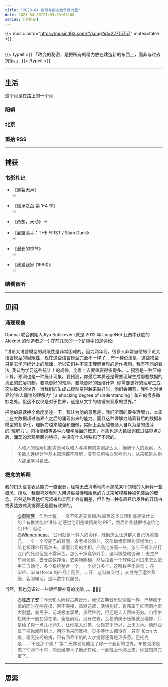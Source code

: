 ```yaml
---
title: "2023-04 自然与朋友给予我力量"
date: 2023-04-30T21:53:53+08:00
series: [夕拾花]
---
```


{{< music auto="https://music.163.com/#/song?id=22715757" mutex=false >}}

<br />
{{< typeit >}}
「改变的秘密，是把所有的精力放在建造新的东西上，而非与过去抗衡。」
{{< /typeit >}}

---

## 生活

这个月是在路上的一个月

### 阳朔

### 北京

### 重拾 RSS

---

## 捕获

### 书影札记

- 《暴裂无声》  
  H

- 《继承之战 第 1-4 季》  
  H

- 《奇想，天动》
  H

- 《灌篮高手：THE FIRST / Slam Dunk》  
  H

- 《漫长的季节》  
  H

- 《我爱我家 (1993)》  
  H

### 瞎看盲听

---

## 见闻

### 涌现现象

Openai 联合创始人 Ilya Sutskever (就是 2012 年 imageNet 比赛中获胜的 Alexnet 的创造者之一) 在前几天的一个访谈中如是评论:

"讨论大语言模型的局限性是非常困难的。因为两年前，很多人非常自信的评论大语言模型的局限性，现在这些语言模型完全不一样了... 有一种说法是，这些模型只是去学习统计上的规律，所以它们并不真正理解世界的运作机制。我有不同的看法, 我认为学习这些统计上的规律，比看上去要重要得多得多。... 预测是一种压缩计算。预测也是一种统计现象。要预测，你最后本质还是需要理解生成那些数据的真正的底层机制。要能更好的预测，要能更好的压缩计算, 你需要更好的理解生成这些数据的世界。当我们的生成式模型变得越来越好时，他们会拥有，我称为对世界的’令人震惊的理解力’ ( a shocking degree of understanding ) 和它的很多微妙之处。但这不仅仅是对于世界，这是从文字的棱镜来观察的世界。”

把他的原话换个角度复述一下，我认为他的意思是，我们所谓的很多理解力，本质上在大数据超过临界点之后的涌现出来的能力。而且这种理解力随着背后的数据和模型的复杂化，理解力越来越强和细微，实际上会超越普通人自以为是的浅薄的“理解力”。包括情绪等各种心理学层面的概念，本质也是大数据训练过临界点之后，涌现的宏观层面的特征，并没有什么特殊和了不起的。

> 人和人的理解机制差别可以和人与狗狗的差别那么大，据我个人的观察，大多数人连统计学基本原理都不理解，没有任何独立思考能力，从来都是从别人那里学习看法。

### 概念的解释

我的口头语言表达能力一直很弱，经常无法清晰地向不熟悉某个领域的人解释一些概念。所以，我很喜欢看别人用通俗易懂和幽默的方式来解释某种被包装后的概念。虽然这种表达细究起来和实际上会有偏差，但作为一种有趣且启发性的开场白或表达方式我觉得还是蛮有效果的。

> [@衛斯理](https://twitter.com/dykaknsjwkmsmwm/status/1640998243671711746?s=20)：作为土鳖，一直不知道麦肯锡/埃森哲这类公司到底是做什么的？有推油能讲讲嘛 老感觉他们是做精美的 PPT，然后企业就把钱送给他们 PPT 驱动...  
> [@Winnerineast](https://twitter.com/winnerineast)：公司就是一群人的协作，琢磨怎么让这群人自己折腾自己，一个一个咬尾巴的转圈，省老板的事儿，这叫做组织架构流程优化；
> 陪老板拜佛打高尔夫，琢磨公司的卖相，产品定价高一些，怎么干掉全部打江山的兄弟但是不露声色，怎么干掉竞争对手，这叫做战略咨询；
> 去生产车间访谈，去仓库数存活，去卖场照相，然后拉着一个软件公司进来怎么把手工自动化，多个系统整合一个，一个拆分多个，这叫数字化咨询；
> 在 SAP，Salesforce 的产品上配置，二开，这叫做交付；
> 交付完了运维系统，客服电话，这叫数字化服务。

当然，我也见识过一些很怪很神奇的比喻。。。🙈🙊🙉

> [@陈皮子安](https://twitter.com/rebecca_hoshino/status/1648983057695637506?s=20)：昨天和人解释古典音乐，我说古典音乐就像性一样，巴赫属于做的同时在吻在摸，目不暇接，高潮迭起，活特别好。肖邦属于红酒落地窗大别墅，美男子，前戏极度享受，虽然秒射，但还是让人回味无穷。门德尔松属于一直在舔在亲，全是前戏，没有进去。瓦格纳属于压根就没碰你，只是给了你一点儿小药丸，让你陷入幻觉，让你忘乎所以，上天入地。德彪西属于把你灌醉绑上，用羽毛来回摩擦。贝多芬什么都没有，只有 18cm 大雕，毫无技巧的捅，只有阅尽千帆的人才觉得还得是贝多芬。巴托克是......“不是那个洞！”第二天你发现他给了你一个全新的世界。布鲁克纳是搞了你两个小时，你已经麻木了他还在动，一到晚上他爬上来，你就知道完蛋了。

---

## 思索

